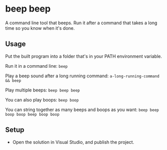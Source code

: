 # beep beep
A command line tool that beeps. Run it after a command that takes a long time so you know when it's done.

## Usage
Put the built program into a folder that's in your PATH environment variable.

Run it in a command line:
`beep`

Play a beep sound after a long running command:
`a-long-running-command && beep`

Play multiple beeps:
`beep beep beep`

You can also play boops:
`beep boop`

You can string together as many beeps and boops as you want:
`beep beep boop boop beep boop boop`

## Setup
- Open the solution in Visual Studio, and publish the project.
